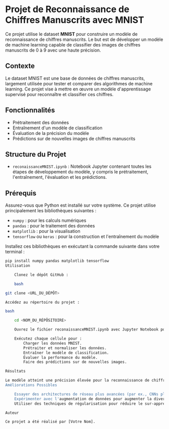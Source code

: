 # Projet de Reconnaissance de Chiffres Manuscrits avec MNIST

Ce projet utilise le dataset **MNIST** pour construire un modèle de reconnaissance de chiffres manuscrits. Le but est de développer un modèle de machine learning capable de classifier des images de chiffres manuscrits de 0 à 9 avec une haute précision.

## Contexte

Le dataset MNIST est une base de données de chiffres manuscrits, largement utilisée pour tester et comparer des algorithmes de machine learning. Ce projet vise à mettre en œuvre un modèle d'apprentissage supervisé pour reconnaître et classifier ces chiffres.

## Fonctionnalités

- Prétraitement des données
- Entraînement d'un modèle de classification
- Évaluation de la précision du modèle
- Prédictions sur de nouvelles images de chiffres manuscrits

## Structure du Projet

- `reconaissanceMNIST.ipynb` : Notebook Jupyter contenant toutes les étapes de développement du modèle, y compris le prétraitement, l'entraînement, l'évaluation et les prédictions.

## Prérequis

Assurez-vous que Python est installé sur votre système. Ce projet utilise principalement les bibliothèques suivantes :

- `numpy` : pour les calculs numériques
- `pandas` : pour le traitement des données
- `matplotlib` : pour la visualisation
- `tensorflow` ou `keras` : pour la construction et l'entraînement du modèle

Installez ces bibliothèques en exécutant la commande suivante dans votre terminal :
```bash
pip install numpy pandas matplotlib tensorflow
Utilisation

    Clonez le dépôt GitHub :

    bash

git clone <URL_DU_DÉPÔT>

Accédez au répertoire du projet :

bash

    cd <NOM_DU_RÉPÔSITOIRE>

    Ouvrez le fichier reconaissanceMNIST.ipynb avec Jupyter Notebook pour explorer le code et exécuter les cellules du notebook.

    Exécutez chaque cellule pour :
        Charger les données MNIST.
        Prétraiter et normaliser les données.
        Entraîner le modèle de classification.
        Évaluer la performance du modèle.
        Faire des prédictions sur de nouvelles images.

Résultats

Le modèle atteint une précision élevée pour la reconnaissance de chiffres manuscrits et peut être testé sur de nouvelles images. Les résultats obtenus peuvent être visualisés sous forme de matrices de confusion ou de graphiques d'erreur pour analyser les prédictions erronées.
Améliorations Possibles

    Essayer des architectures de réseau plus avancées (par ex., CNNs plus profonds).
    Expérimenter avec l'augmentation de données pour augmenter la diversité des exemples de formation.
    Utiliser des techniques de régularisation pour réduire le sur-apprentissage.

Auteur

Ce projet a été réalisé par [Votre Nom].
